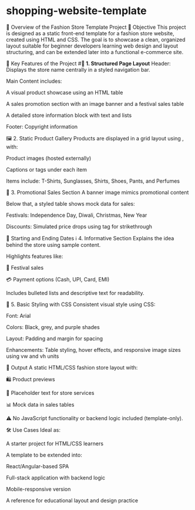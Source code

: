 # shopping-website-template
🧵 Overview of the Fashion Store Template Project
🎯 Objective
This project is designed as a static front-end template for a fashion store website, created using HTML and CSS. The goal is to showcase a clean, organized layout suitable for beginner developers learning web design and layout structuring, and can be extended later into a functional e-commerce site.

🔑 Key Features of the Project
#**🧱 1. Structured Page Layout**
Header: Displays the store name centrally in a styled navigation bar.

Main Content includes:

A visual product showcase using an HTML table

A sales promotion section with an image banner and a festival sales table

A detailed store information block with text and lists

Footer: Copyright information

🖼️ 2. Static Product Gallery
Products are displayed in a grid layout using <table>, with:

Product images (hosted externally)

Captions or tags under each item

Items include: T-Shirts, Sunglasses, Shirts, Shoes, Pants, and Perfumes

🎉 3. Promotional Sales Section
A banner image mimics promotional content

Below that, a styled table shows mock data for sales:

Festivals: Independence Day, Diwali, Christmas, New Year

Discounts: Simulated price drops using <s></s> tag for strikethrough

📝 Starting and Ending Dates
ℹ️ 4. Informative Section
Explains the idea behind the store using sample content.

Highlights features like:

🎉 Festival sales

💳 Payment options (Cash, UPI, Card, EMI)

Includes bulleted lists and descriptive text for readability.

💅 5. Basic Styling with CSS
Consistent visual style using CSS:

Font: Arial

Colors: Black, grey, and purple shades

Layout: Padding and margin for spacing

Enhancements: Table styling, hover effects, and responsive image sizes using vw and vh units

🧾 Output
A static HTML/CSS fashion store layout with:

🛍️ Product previews

📃 Placeholder text for store services

📊 Mock data in sales tables

⚠️ No JavaScript functionality or backend logic included (template-only).

🛠️ Use Cases
Ideal as:

A starter project for HTML/CSS learners

A template to be extended into:

React/Angular-based SPA

Full-stack application with backend logic

Mobile-responsive version

A reference for educational layout and design practice
